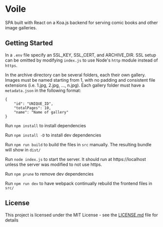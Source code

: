 # Voile

SPA built with React on a Koa.js backend for serving comic books and other image galleries.

## Getting Started

In a `.env` file specify an SSL_KEY, SSL_CERT, and ARCHIVE_DIR. SSL setup can be omitted by modifying `index.js` to use Node's `http` module instead of `https`.

In the archive directory can be several folders, each their own gallery. Images must be named starting from 1, with no padding and consistent file extensions (i.e. 1.jpg, 2.jpg, ..., n.jpg). Each gallery folder must have a `metadata.json` in the following format:

```
{
    "id": "UNIQUE_ID",
    "totalPages": 10,
    "name": "Name of gallery"
}
```

Run `npm install` to install dependencies

Run `npm install -D` to install dev dependencies

Run `npm run build` to build the files in `src` manually. The resulting bundle will show in `dist/`

Run `node index.js` to start the server. It should run at https://localhost unless the server was modified to not use https.

Run `npm prune` to remove dev dependencies

Run `npm run dev` to have webpack continually rebuild the frontend files in `src/`

## License

This project is licensed under the MIT License - see the [LICENSE.md](LICENSE.md) file for details
